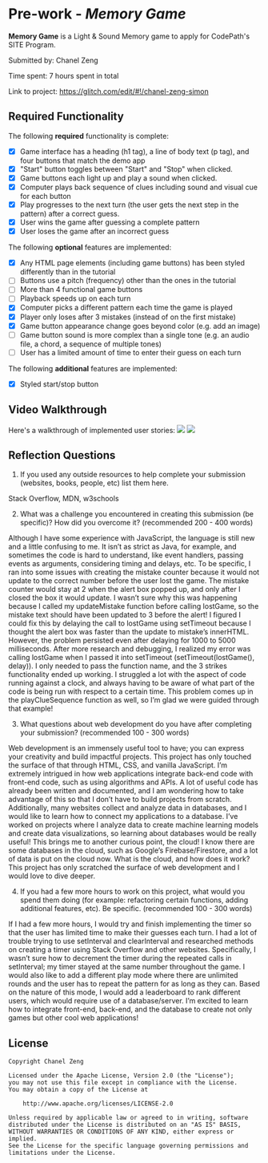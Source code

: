 # Pre-work - *Memory Game*

**Memory Game** is a Light & Sound Memory game to apply for CodePath's SITE Program. 

Submitted by: Chanel Zeng

Time spent: 7 hours spent in total

Link to project: https://glitch.com/edit/#!/chanel-zeng-simon

## Required Functionality

The following **required** functionality is complete:

* [x] Game interface has a heading (h1 tag), a line of body text (p tag), and four buttons that match the demo app
* [x] "Start" button toggles between "Start" and "Stop" when clicked. 
* [x] Game buttons each light up and play a sound when clicked. 
* [x] Computer plays back sequence of clues including sound and visual cue for each button
* [x] Play progresses to the next turn (the user gets the next step in the pattern) after a correct guess. 
* [x] User wins the game after guessing a complete pattern
* [x] User loses the game after an incorrect guess

The following **optional** features are implemented:

* [x] Any HTML page elements (including game buttons) has been styled differently than in the tutorial
* [ ] Buttons use a pitch (frequency) other than the ones in the tutorial
* [ ] More than 4 functional game buttons
* [ ] Playback speeds up on each turn
* [x] Computer picks a different pattern each time the game is played
* [x] Player only loses after 3 mistakes (instead of on the first mistake)
* [x] Game button appearance change goes beyond color (e.g. add an image)
* [ ] Game button sound is more complex than a single tone (e.g. an audio file, a chord, a sequence of multiple tones)
* [ ] User has a limited amount of time to enter their guess on each turn

The following **additional** features are implemented:

- [x] Styled start/stop button

## Video Walkthrough

Here's a walkthrough of implemented user stories:
![](https://i.imgur.com/40xBWBU.gif)
![](https://i.imgur.com/MCVOlCX.gif)



## Reflection Questions
1. If you used any outside resources to help complete your submission (websites, books, people, etc) list them here. 

Stack Overflow, MDN, w3schools

2. What was a challenge you encountered in creating this submission (be specific)? How did you overcome it? (recommended 200 - 400 words) 

Although I have some experience with JavaScript, the language is still new and a little confusing to me. It isn’t as strict as Java, for example, and sometimes the code is hard to understand, like event handlers, passing events as arguments, considering timing and delays, etc. To be specific, I ran into some issues with creating the mistake counter because it would not update to the correct number before the user lost the game. The mistake counter would stay at 2 when the alert box popped up, and only after I closed the box it would update. I wasn’t sure why this was happening because I called my updateMistake function before calling lostGame, so the mistake text should have been updated to 3 before the alert! I figured I could fix this by delaying the call to lostGame using setTimeout because I thought the alert box was faster than the update to mistake’s innerHTML. However, the problem persisted even after delaying for 1000 to 5000 milliseconds. After more research and debugging, I realized my error was calling lostGame when I passed it into setTimeout (setTimeout(lostGame(), delay)). I only needed to pass the function name, and the 3 strikes functionality ended up working. I struggled a lot with the aspect of code running against a clock, and always having to be aware of what part of the code is being run with respect to a certain time. This problem comes up in the playClueSequence function as well, so I’m glad we were guided through that example!

3. What questions about web development do you have after completing your submission? (recommended 100 - 300 words) 

Web development is an immensely useful tool to have; you can express your creativity and build impactful projects. This project has only touched the surface of that through HTML, CSS, and vanilla JavaScript. I’m extremely intrigued in how web applications integrate back-end code with front-end code, such as using algorithms and APIs. A lot of useful code has already been written and documented, and I am wondering how to take advantage of this so that I don’t have to build projects from scratch. Additionally, many websites collect and analyze data in databases, and I would like to learn how to connect my applications to a database. I’ve worked on projects where I analyze data to create machine learning models and create data visualizations, so learning about databases would be really useful! This brings me to another curious point, the cloud! I know there are some databases in the cloud, such as Google’s Firebase/Firestore, and a lot of data is put on the cloud now. What is the cloud, and how does it work? This project has only scratched the surface of web development and I would love to dive deeper.


4. If you had a few more hours to work on this project, what would you spend them doing (for example: refactoring certain functions, adding additional features, etc). Be specific. (recommended 100 - 300 words) 

If I had a few more hours, I would try and finish implementing the timer so that the user has limited time to make their guesses each turn. I had a lot of trouble trying to use setInterval and clearInterval and researched methods on creating a timer using Stack Overflow and other websites. Specifically, I wasn’t sure how to decrement the timer during the repeated calls in setInterval; my timer stayed at the same number throughout the game. I would also like to add a different play mode where there are unlimited rounds and the user has to repeat the pattern for as long as they can. Based on the nature of this mode, I would add a leaderboard to rank different users, which would require use of a database/server. I’m excited to learn how to integrate front-end, back-end, and the database to create not only games but other cool web applications!



## License

    Copyright Chanel Zeng

    Licensed under the Apache License, Version 2.0 (the "License");
    you may not use this file except in compliance with the License.
    You may obtain a copy of the License at

        http://www.apache.org/licenses/LICENSE-2.0

    Unless required by applicable law or agreed to in writing, software
    distributed under the License is distributed on an "AS IS" BASIS,
    WITHOUT WARRANTIES OR CONDITIONS OF ANY KIND, either express or implied.
    See the License for the specific language governing permissions and
    limitations under the License.
